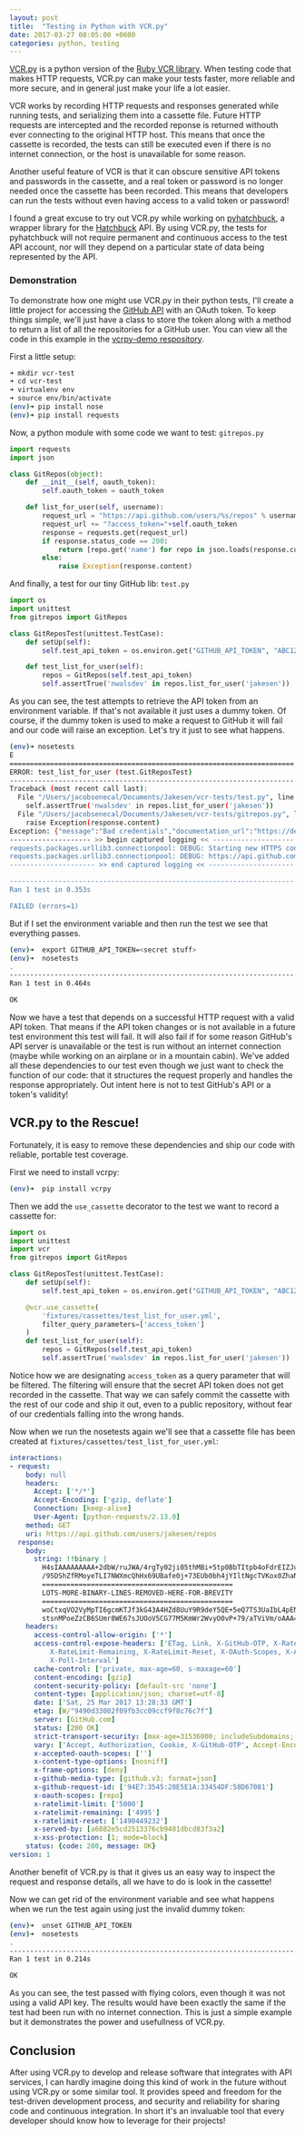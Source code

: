 ```yaml
---
layout: post
title:  "Testing in Python with VCR.py"
date: 2017-03-27 08:05:00 +0600
categories: python, testing
---
```

[VCR.py][vcrpy] is a python version of the [Ruby VCR library][vcr]. When testing code that makes HTTP requests, VCR.py can make your tests faster, more reliable and more secure, and in general just make your life a lot easier.

VCR works by recording HTTP requests and responses generated while running tests, and serializing them into a cassette file. Future HTTP requests are intercepted and the recorded reponse is returned withouth ever connecting to the original HTTP host. This means that once the cassette is recorded, the tests can still be executed even if there is no internet connection, or the host is unavailable for some reason.

Another useful feature of VCR is that it can obscure sensitive API tokens and passwords in the cassette, and a real token or password is no longer needed once the cassette has been recorded. This means that developers can run the tests without even having access to a valid token or password!

[vcrpy]:https://github.com/kevin1024/vcrpy
[vcr]: https://github.com/vcr/vcr

<!--description-->

I found a great excuse to try out VCR.py while working on [pyhatchbuck][pyhatchbuck], a wrapper library for the [Hatchbuck][hatchbuck] API. By using VCR.py, the tests for pyhatchbuck will not require permanent and continuous access to the test API account, nor will they depend on a particular state of data being represented by the API.

[pyhatchbuck]:https://github.com/jakesen/pyhatchbuck
[hatchbuck]:http://www.hatchbuck.com


### Demonstration

To demonstrate how one might use VCR.py in their python tests, I'll create a little project for accessing the [GitHub API][github-api] with an OAuth token. To keep things simple, we'll just have a class to store the token along with a method to return a list of all the repositories for a GitHub user. You can view all the code in this example in the [vcrpy-demo respository][vcrpy-demo-repo].

First a little setup:

```sh
➜ mkdir vcr-test
➜ cd vcr-test
➜ virtualenv env
➜ source env/bin/activate
(env)➜ pip install nose
(env)➜ pip install requests
```

Now, a python module with some code we want to test: `gitrepos.py`

```py
import requests
import json

class GitRepos(object):
    def __init__(self, oauth_token):
        self.oauth_token = oauth_token

    def list_for_user(self, username):
        request_url = "https://api.github.com/users/%s/repos" % username
        request_url += "?access_token="+self.oauth_token
        response = requests.get(request_url)
        if response.status_code == 200:
            return [repo.get('name') for repo in json.loads(response.content)]
        else:
            raise Exception(response.content)
```

And finally, a test for our tiny GitHub lib: `test.py`

```py
import os
import unittest
from gitrepos import GitRepos

class GitReposTest(unittest.TestCase):
    def setUp(self):
        self.test_api_token = os.environ.get("GITHUB_API_TOKEN", "ABC123")

    def test_list_for_user(self):
        repos = GitRepos(self.test_api_token)
        self.assertTrue('nwalsdev' in repos.list_for_user('jakesen'))
```

As you can see, the test attempts to retrieve the API token from an environment variable. If that's not available it just uses a dummy token. Of course, if the dummy token is used to make a request to GitHub it will fail and our code will raise an exception. Let's try it just to see what happens.

```sh
(env)➜ nosetests
E
======================================================================
ERROR: test_list_for_user (test.GitReposTest)
----------------------------------------------------------------------
Traceback (most recent call last):
  File "/Users/jacobsenecal/Documents/Jakesen/vcr-tests/test.py", line 11, in test_list_for_user
    self.assertTrue('nwalsdev' in repos.list_for_user('jakesen'))
  File "/Users/jacobsenecal/Documents/Jakesen/vcr-tests/gitrepos.py", line 15, in list_for_user
    raise Exception(response.content)
Exception: {"message":"Bad credentials","documentation_url":"https://developer.github.com/v3"}
-------------------- >> begin captured logging << --------------------
requests.packages.urllib3.connectionpool: DEBUG: Starting new HTTPS connection (1): api.github.com
requests.packages.urllib3.connectionpool: DEBUG: https://api.github.com:443 "GET /users/jakesen/repos?access_token=ABC123 HTTP/1.1" 401 83
--------------------- >> end captured logging << ---------------------

----------------------------------------------------------------------
Ran 1 test in 0.353s

FAILED (errors=1)
```

But if I set the environment variable and then run the test we see that everything passes.

```sh
(env)➜  export GITHUB_API_TOKEN=<secret stuff>
(env)➜  nosetests
.
----------------------------------------------------------------------
Ran 1 test in 0.464s

OK
```

Now we have a test that depends on a successful HTTP request with a valid API token. That means if the API token changes or is not available in a future test environment this test will fail. It will also fail if for some reason GitHub's API server is unavailable or the test is run without an internet connection (maybe while working on an airplane or in a mountain cabin). We've added all these dependencies to our test even though we just want to check the function of our code: that it structures the request properly and handles the response appropriately. Out intent here is not to test GitHub's API or a token's validity!

## VCR.py to the Rescue!

Fortunately, it is easy to remove these dependencies and ship our code with reliable, portable test coverage.

First we need to install vcrpy:

```sh
(env)➜  pip install vcrpy
```

Then we add the `use_cassette` decorator to the test we want to record a cassette for:

```py
import os
import unittest
import vcr
from gitrepos import GitRepos

class GitReposTest(unittest.TestCase):
    def setUp(self):
        self.test_api_token = os.environ.get("GITHUB_API_TOKEN", "ABC123")

    @vcr.use_cassette(
        'fixtures/cassettes/test_list_for_user.yml',
        filter_query_parameters=['access_token']
    )
    def test_list_for_user(self):
        repos = GitRepos(self.test_api_token)
        self.assertTrue('nwalsdev' in repos.list_for_user('jakesen'))
```

Notice how we are designating `access_token` as a query parameter that will be filtered. The filtering will ensure that the secret API token does not get recorded in the cassette. That way we can safely commit the cassette with the rest of our code and ship it out, even to a public repository, without fear of our credentials falling into the wrong hands.

Now when we run the nosetests again we'll see that a cassette file has been created at `fixtures/cassettes/test_list_for_user.yml`:

```yml
interactions:
- request:
    body: null
    headers:
      Accept: ['*/*']
      Accept-Encoding: ['gzip, deflate']
      Connection: [keep-alive]
      User-Agent: [python-requests/2.13.0]
    method: GET
    uri: https://api.github.com/users/jakesen/repos
  response:
    body:
      string: !!binary |
        H4sIAAAAAAAAA+2dbW/ruJWA/4rgTy02ji05thMBi+5tp0BbTItpb4oFdrEIZJuJdSNLriQnN2Pc
        /95DShZfRMoyeTLI7NWXmcQhHx69UBafe0j+73EUb0bh4jYIltNgcTVKox0ZhaNos4vTuCjzqCSj
        ===============================================
        LOTS-MORE-BINARY-LINES-REMOVED-HERE-FOR-BREVITY
        ===============================================
        woCtxqVO2VyMpTI6gcmKTJf3kG43A4HZd8UuY9R9deY5QE+5eQ7TS3UaIbL4pENmWCFULk1nfk5K
        stsnMPoeZzCB6SUmr8WE67sJUOoV5CG77M5KmWr2WvyO0vP+79/aTViVm/oAAA==
    headers:
      access-control-allow-origin: ['*']
      access-control-expose-headers: ['ETag, Link, X-GitHub-OTP, X-RateLimit-Limit,
          X-RateLimit-Remaining, X-RateLimit-Reset, X-OAuth-Scopes, X-Accepted-OAuth-Scopes,
          X-Poll-Interval']
      cache-control: ['private, max-age=60, s-maxage=60']
      content-encoding: [gzip]
      content-security-policy: [default-src 'none']
      content-type: [application/json; charset=utf-8]
      date: ['Sat, 25 Mar 2017 13:28:33 GMT']
      etag: [W/"9490d33002f09fb3cc09ccf9f8c76c7f"]
      server: [GitHub.com]
      status: [200 OK]
      strict-transport-security: [max-age=31536000; includeSubdomains; preload]
      vary: ['Accept, Authorization, Cookie, X-GitHub-OTP', Accept-Encoding]
      x-accepted-oauth-scopes: ['']
      x-content-type-options: [nosniff]
      x-frame-options: [deny]
      x-github-media-type: [github.v3; format=json]
      x-github-request-id: ['94E7:3545:28E5E1A:33454DF:58D67081']
      x-oauth-scopes: [repo]
      x-ratelimit-limit: ['5000']
      x-ratelimit-remaining: ['4995']
      x-ratelimit-reset: ['1490449232']
      x-served-by: [a6882e5cd2513376cb9481dbcd83f3a2]
      x-xss-protection: [1; mode=block]
    status: {code: 200, message: OK}
version: 1
```

Another benefit of VCR.py is that it gives us an easy way to inspect the request and response details, all we have to do is look in the cassette!

Now we can get rid of the environment variable and see what happens when we run the test again using just the invalid dummy token:

```sh
(env)➜  unset GITHUB_API_TOKEN
(env)➜  nosetests
.
----------------------------------------------------------------------
Ran 1 test in 0.214s

OK
```

As you can see, the test passed with flying colors, even though it was not using a valid API key. The results would have been exactly the same if the test had been run with no internet connection. This is just a simple example but it demonstrates the power and usefullness of VCR.py.

[github-api]:https://developer.github.com/v3/
[vcrpy-demo-repo]:https://github.com/jakesen/vcrpy-demo

## Conclusion

After using VCR.py to develop and release software that integrates with API services, I can hardly imagine doing this kind of work in the future without using VCR.py or some similar tool. It provides speed and freedom for the test-driven development process, and security and reliability for sharing code and continuous integration. In short it's an invaluable tool that every developer should know how to leverage for their projects! 

